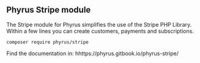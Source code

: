 ﻿## Phyrus Stripe module

The Stripe module for Phyrus simplifies the use of the Stripe PHP Library. Within a few lines you can create customers, payments and subscriptions.

    composer require phyrus/stripe

Find the documentation in: hhttps://phyrus.gitbook.io/phyrus-stripe/